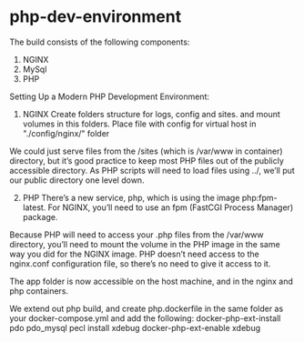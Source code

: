 # php-dev-environment

The build consists of the following components:
1. NGINX
2. MySql
3. PHP

Setting Up a Modern PHP Development Environment:
1. NGINX
Create folders structure for logs, config and sites. and mount volumes in this folders.
Place file with config for virtual host in "./config/nginx/" folder

We could just serve files from the /sites (which is /var/www in container) directory, but it’s good practice to keep most PHP files out of the publicly accessible directory. As PHP scripts will need to load files using ../, we’ll put our public directory one level down.

2. PHP
There’s a new service, php, which is using the image php:fpm-latest. For NGINX, you’ll need to use an fpm (FastCGI Process Manager) package.

Because PHP will need to access your .php files from the /var/www directory, you’ll need to mount the volume in the PHP image in the same way you did for the NGINX image. PHP doesn’t need access to the nginx.conf configuration file, so there’s no need to give it access to it.

The app folder is now accessible on the host machine, and in the nginx and php containers.

We extend out php build, and create php.dockerfile in the same folder as your docker-compose.yml and add the following:
docker-php-ext-install pdo pdo_mysql 
pecl install xdebug 
docker-php-ext-enable xdebug


